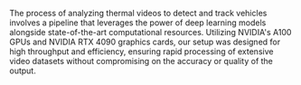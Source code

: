 The process of analyzing thermal videos to detect and track vehicles involves a pipeline that leverages the power of deep learning models alongside state-of-the-art computational resources. 
Utilizing NVIDIA's A100 GPUs and NVIDIA RTX 4090 graphics cards, our setup was designed for high throughput and efficiency, ensuring rapid processing of extensive video datasets without compromising on the accuracy or quality of the output. 
